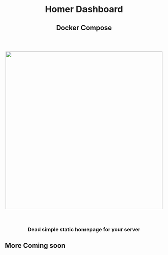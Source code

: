   <br>
  <h1 align="center">Homer Dashboard</h1>
  <h2 align="center">Docker Compose</h2>
  <br>
 <h2 align="center">
<img src="https://github.com/NielsU97/HomeSmartServer/www/Images/homer_example.png" width="500">
  </br>
</br>  
<h2>	
<h3 align="center">Dead simple static homepage for your server</h3>                                                                                                                                     
<h2> More Coming soon </h2> 

